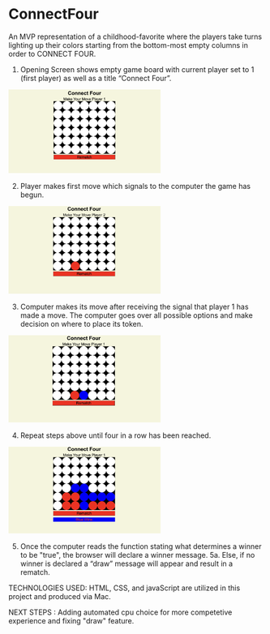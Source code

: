 # ConnectFour
An MVP representation of a childhood-favorite where the players take turns lighting up their colors starting from the bottom-most empty columns in order to CONNECT FOUR.

1. Opening Screen shows empty game board with current player set to 1 (first player) as well as a title “Connect Four”.
<img src="Images/wire-frame-1.png" alt="Wireframe-1" style="display: inline-block; margin: 0 auto; max-width: 300px">

2. Player makes first move which signals to the computer the game has begun.
<img src="Images/wire-frame-2.png" alt="Wireframe-2" style="display: inline-block; margin: 0 auto; max-width: 300px">

3. Computer makes  its move after receiving the signal that player 1 has made a move. The computer goes over all possible options and make decision on where to place its token. 
<img src="Images/wire-frame-3.png" alt="Wireframe-3" style="display: inline-block; margin: 0 auto; max-width: 300px">

4. Repeat steps above until four in a row has been reached.
<img src="Images/wire-frame-4.png" alt="Wireframe-4" style="display: inline-block; margin: 0 auto; max-width: 300px">

5. Once the computer reads the function stating what determines a winner to be "true", the browser will declare a winner message.
    5a. Else, if no winner is declared a “draw” message will appear and result in a rematch.

TECHNOLOGIES USED:
    HTML, CSS, and javaScript are utilized in this project and produced via Mac.

<link rel="game-link" href="https://durkinkid.github.io/ConnectFour/">

NEXT STEPS : Adding automated cpu choice for more competetive experience and fixing "draw" feature.
